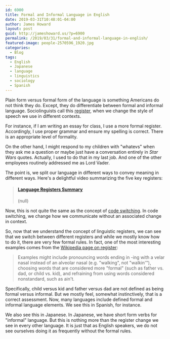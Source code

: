 ```yaml
---
id: 6900
title: Formal and Informal Language in English
date: 2019-03-31T10:48:01-04:00
author: James Howard
layout: post
guid: http://jameshoward.us/?p=6900
permalink: /2019/03/31/formal-and-informal-language-in-english/
featured-image: people-2570596_1920.jpg
categories:
  - Blog
tags:
  - English
  - Japanese
  - language
  - linguistics
  - sociology
  - Spanish
---
```

Plain form versus formal form of the language is something Americans
do not think they do. Except, they do differentiate between formal
and informal language. Sociolinguists call this
[register](https://drsaraheaton.wordpress.com/2012/05/22/language-register-and-why-it-matters-or-why-you-cant-write-an-academic-paper-in-gangsta-slang/),
when we change the style of speech we use in different contexts.

For instance, if I am writing an essay for class, I use a more
formal register. Accordingly, I use proper grammar and ensure my
spelling is correct. There is an appropriate level of formality.

On the other hand, I might respond to my children with "whatevs"
when they ask me a question or maybe just have a conversation
entirely in _Star Wars_ quotes. Actually, I used to do that in my
last job. And one of the other employees routinely addressed me as
Lord Vader.

The point is, we split our language in different ways to convey
meaning in different ways. Here's a delightful video summarizing
the five key registers:

<blockquote class="embedly-card" data-card-key="66f8489580e04fc4a88a724eb5058bb3"><h4><a href="https://www.youtube.com/watch?v=OBqZTWGxMvc">Language Registers Summary</a></h4><p>(null)</p></blockquote>
<script async src="//cdn.embedly.com/widgets/platform.js" charset="UTF-8"></script>

Now, this is not quite the same as the concept of [code
switching](https://www.npr.org/sections/codeswitch/2013/04/13/177126294/five-reasons-why-people-code-switch).
In code switching, we change how we communicate without an associated
change in context.

So, now that we understand the concept of linguistic registers, we
can see that we switch between different registers and while we
mostly know how to do it, there are very few formal rules. In fact,
one of the most interesting examples comes from the [Wikipedia page
on register](https://en.wikipedia.org/wiki/Register_(sociolinguistics)):

> Examples might include pronouncing words ending in -ing with a
velar nasal instead of an alveolar nasal (e.g. "walking", not
"walkin'"), choosing words that are considered more "formal" (such
as father vs. dad, or child vs. kid), and refraining from using
words considered nonstandard, such as ain't.

Specifically, child versus kid and father versus dad are not defined
as being formal versus informal. But we mostly feel, somewhat
instinctively, that is a correct assessment. Now, many languages
include defined formal and informal language elements. We see this
in Spanish, for instance.

We also see this in Japanese. In Japanese, we have short form verbs
for "informal" language. But this is nothing more than the register
change we see in every other language. It is just that as English
speakers, we do not see ourselves doing it as frequently without
the formal rules.
